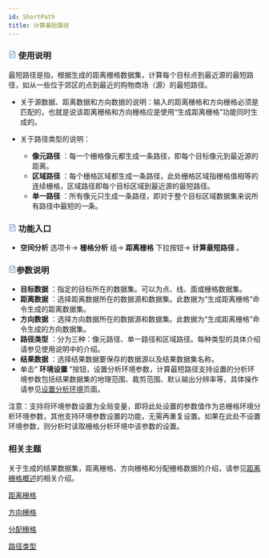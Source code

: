```yaml
---
id: ShortPath
title: 计算最短路径
---
```

### ![](../../../img/read.gif) 使用说明

最短路径是指，根据生成的距离栅格数据集，计算每个目标点到最近源的最短路径，如从一些位于郊区的点到最近的购物商场（源）的最短路径。

  * 关于源数据、距离数据和方向数据的说明：输入的距离栅格和方向栅格必须是匹配的，也就是说该距离栅格和方向栅格应是使用“生成距离栅格”功能同时生成的。

  * 关于路径类型的说明：
    * **像元路径** ：每一个栅格像元都生成一条路径，即每个目标像元到最近源的距离。
    * **区域路径** ：每个栅格区域都生成一条路径，此处栅格区域指栅格值相等的连续栅格，区域路径即每个目标区域到最近源的最短路径。
    * **单一路径** ：所有像元只生成一条路径，即对于整个目标区域数据集来说所有路径中最短的一条。

### ![](../../../img/read.gif) 功能入口

  * **空间分析** 选项卡-> **栅格分析** 组-> **距离栅格** 下拉按钮-> **计算最短路径** 。

### ![](../../../img/read.gif)参数说明

  * **目标数据** ：指定的目标所在的数据集。可以为点、线、面或栅格数据集。
  * **距离数据** ：选择距离数据所在的数据源和数据集。此数据为“生成距离栅格”命令生成的距离数据集。 
  * **方向数据** ：选择方向数据所在的数据源和数据集。此数据为“生成距离栅格”命令生成的方向数据集。
  * **路径类型** ：分为三种：像元路径、单一路径和区域路径。每种类型的具体介绍请参见使用说明中的介绍。
  * **结果数据** ：选择结果数据要保存的数据源以及结果数据集名称。
  * 单击“ **环境设置** ”按钮，设置分析环境参数，计算最短路径支持设置的分析环境参数包括结果数据集的地理范围、裁剪范围、默认输出分辨率等，具体操作请参见[设置分析环境](../../Raster/AnalystEnvironment)页面。

注意：支持将环境参数设置为全局变量，即将此处设置的参数值作为总栅格环境分析环境参数，其他支持环境参数设置的功能，无需再重复设置。如果在此处不设置环境参数，则分析时读取栅格分析环境中该参数的设置。

###  相关主题

关于生成的结果数据集，距离栅格、方向栅格和分配栅格数据的介绍，请参见[距离栅格概述](RasterDistance)的相关介绍。

[距离栅格](RasterDistance)

[方向栅格](RasterDistance)

[分配栅格](RasterDistance)

[路径类型](RasterDistance)